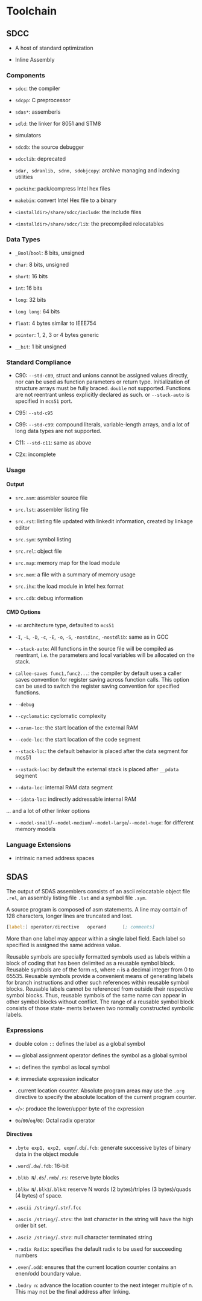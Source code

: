 # Toolchain

## SDCC

- A host of standard optimization

- Inline Assembly

### Components

- `sdcc`: the compiler

- `sdcpp`: C preprocessor

- `sdas*`: assemberls

- `sdld`: the linker for 8051 and STM8

- simulators

- `sdcdb`: the source debugger

- `sdcclib`: deprecated

- `sdar, sdranlib, sdnm, sdobjcopy`: archive managing and indexing utilities

- `packihx`: pack/compress Intel hex files

- `makebin`: convert Intel Hex file to a binary

- `<installdir>/share/sdcc/include`: the include files

- `<installdir>/share/sdcc/lib`: the precompiled relocatables

### Data Types

- `_Bool`/`bool`: 8 bits, unsigned

- `char`: 8 bits, unsigned

- `short`: 16 bits

- `int`: 16 bits

- `long`: 32 bits

- `long long`: 64 bits

- `float`: 4 bytes similar to IEEE754

- `pointer`: 1, 2, 3 or 4 bytes generic

- `__bit`: 1 bit unsigned

### Standard Compliance

- C90: `--std-c89`, struct and unions cannot be assigned values directly, nor can be used as function parameters or return type. Initialization of structure arrays must be fully braced. `double` not supported. Functions are not reentrant unless explicitly declared as such. or `--stack-auto` is specified in `mcs51` port.

- C95: `--std-c95`

- C99: `--std-c99`: compound literals, variable-length arrays, and a lot of long data types are not supported. 

- C11: `--std-c11`: same as above

- C2x: incomplete

### Usage

#### Output

- `src.asm`: assmbler source file

- `src.lst`: assembler listing file

- `src.rst`: listing file updated with linkedit information, created by linkage editor

- `src.sym`: symbol listing

- `src.rel`: object file

- `src.map`: memory map for the load module

- `src.mem`: a file with a summary of memory usage

- `src.ihx`: the load module in Intel hex format

- `src.cdb`: debug information

#### CMD Options

- `-m`: architecture type, defaulted to `mcs51`

- `-I`, `-L`,  `-D`, `-c`, `-E`, `-o`, `-S`, `-nostdinc`, `-nostdlib`: same as in GCC

- `--stack-auto`: All functions in the source file will be compiled as reentrant, i.e. the parameters and local variables will be allocated on the stack.

- `callee-saves func1,func2...`: the compiler by default uses a caller saves convention for register saving across function calls. This option can be used to switch the register saving convention for specified functions.

- `--debug`

- `--cyclomatic`: cyclomatic complexity

- `--xram-loc`: the start location of the external RAM

- `--code-loc`: the start location of the code segment

- `--stack-loc`: the default behavior is placed after the data segment for mcs51

- `--xstack-loc`: by default the external stack is placed after `__pdata` segment

- `--data-loc`: internal RAM data segment

- `--idata-loc`: indirectly addressable internal RAM

... and a lot of other linker options

- `--model-small`/`--model-medium`/`--model-large`/`--model-huge`: for different memory models

### Language Extensions

- intrinsic named address spaces

## SDAS

The output of SDAS assemblers consists of an ascii relocatable object file `.rel`, an assembly listing file `.lst` and a symbol file `.sym`.

A source program is composed of asm statements. A line may contain of 128 characters, longer lines are truncated and lost.

```asm
[label:] operator/directive   operand      [; comments]
```

More than one label may appear within a single label field. Each label so specified is assigned the same address value. 

Reusable symbols are specially formatted symbols used as labels within a block of coding that has been delimited as a reusable symbol block.  Reusable symbols are of the form `n$`, where `n` is a decimal integer from 0 to 65535. Reusable symbols provide a convenient means of generating labels for branch instructions and other  such  references  within reusable symbol blocks. Reusable labels cannot be referenced from outside their respective symbol blocks.  Thus, reusable symbols of the same name can  appear  in other  symbol blocks without conflict.  The range of a reusable symbol block consists of those state- ments between two normally constructed  symbolic  labels.

### Expressions

- double colon `::` defines the label as a global symbol

- `==` global assignment operator defines the symbol as a global symbol

- `=:` defines the symbol as local symbol

- `#`: immediate expression indicator

- `.`current location counter. Absolute program areas may use the `.org` directive to specify the absolute location of the current program counter.

- `<`/`>`: produce the lower/upper byte of the expression

- `0o`/`00`/`oq`/`0Q`: Octal radix operator

#### Directives

- `.byte exp1, exp2, expn`/`.db`/`.fcb`: generate successive bytes of binary data in the object module

- `.word`/`.dw`/`.fdb`: 16-bit

- `.blkb N`/`.ds`/`.rmb`/`.rs`: reserve byte blocks

- `.blkw N`/`.blk3`/`.blk4`: reserve N words (2 bytes)/triples (3 bytes)/quads (4 bytes) of space.

- `.ascii /string/`/`.str`/`.fcc`

- `.ascis /string/`/`.strs`: the last character in the string will have the high order bit set.

- `.asciz /string/`/`.strz`: null character terminated string

- `.radix Radix`: specifies the default radix to be used for succeeding numbers

- `.even`/`.odd`: ensures that the current location counter contains an enen/odd boundary value.

- `.bndry n`: advance the location counter to the next integer multiple of n. This may not be the final address after linking.
